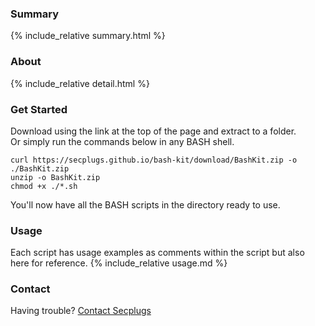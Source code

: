 ### Summary
{% include_relative summary.html %}

### About
{% include_relative detail.html %}

### Get Started
Download using the link at the top of the page and extract to a folder.  
Or simply run the commands below in any BASH shell.
```console
curl https://secplugs.github.io/bash-kit/download/BashKit.zip -o ./BashKit.zip
unzip -o BashKit.zip
chmod +x ./*.sh
```
You'll now have all the BASH scripts in the directory ready to use.

### Usage
Each script has usage examples as comments within the script but also here for reference.
{% include_relative usage.md %}

### Contact
Having trouble? [Contact Secplugs ](https://secplugs.com/contacts)